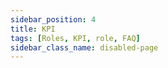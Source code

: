 ```yaml
---
sidebar_position: 4
title: KPI
tags: [Roles, KPI, role, FAQ]
sidebar_class_name: disabled-page
---
```

